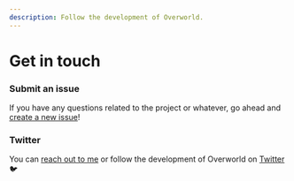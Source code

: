 ```yaml
---
description: Follow the development of Overworld.
---
```


# Get in touch

### Submit an issue

If you have any questions related to the project or whatever, go ahead and [create a new issue](https://github.com/danielgrijalva/overworld/issues/new/choose)!

### Twitter

You can [reach out to me](https://twitter.com/danielgrijalvas) or follow the development of Overworld on [Twitter](https://twitter.com/JoinOverworld) 🐦 

